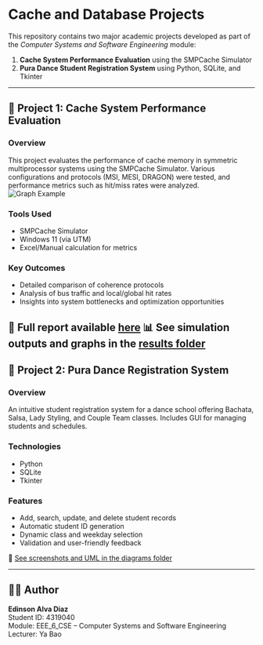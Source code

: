 # Cache and Database Projects

This repository contains two major academic projects developed as part of the *Computer Systems and Software Engineering* module:

1. **Cache System Performance Evaluation** using the SMPCache Simulator
2. **Pura Dance Student Registration System** using Python, SQLite, and Tkinter

---

## 📁 Project 1: Cache System Performance Evaluation

### Overview
This project evaluates the performance of cache memory in symmetric multiprocessor systems using the SMPCache Simulator. Various configurations and protocols (MSI, MESI, DRAGON) were tested, and performance metrics such as hit/miss rates were analyzed.
![Graph Example](SMPCache_Simulator_Project/images/P1%LRU.png)

### Tools Used
- SMPCache Simulator
- Windows 11 (via UTM)
- Excel/Manual calculation for metrics

### Key Outcomes
- Detailed comparison of coherence protocols
- Analysis of bus traffic and local/global hit rates
- Insights into system bottlenecks and optimization opportunities

📄 Full report available [here](SMPCache_Simulator_Project/documentation/SMP%20CACHE%20SIMULATOR.pdf)
📊 See simulation outputs and graphs in the [results folder](SMPCache_Simulator_Project/images)
---

## 📁 Project 2: Pura Dance Registration System

### Overview
An intuitive student registration system for a dance school offering Bachata, Salsa, Lady Styling, and Couple Team classes. Includes GUI for managing students and schedules.

### Technologies
- Python
- SQLite
- Tkinter

### Features
- Add, search, update, and delete student records
- Automatic student ID generation
- Dynamic class and weekday selection
- Validation and user-friendly feedback

📄 [See screenshots and UML in the diagrams folder](Pura_Dance_Registration_System/diagrams)

---

## 👨‍🎓 Author
**Edinson Alva Diaz**  
Student ID: 4319040  
Module: EEE_6_CSE – Computer Systems and Software Engineering  
Lecturer: Ya Bao
